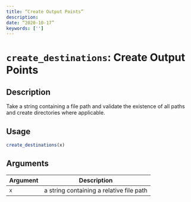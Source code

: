 ```yaml
---
title: “Create Output Points”
description: 
date: “2020-10-17”
keywords: ['']
---
```


# `create_destinations`: Create Output Points

## Description

Take a string containing a file path and validate the existence of all paths
and create directories where applicable.

## Usage

```r
create_destinations(x)
```

## Arguments

| Argument | Description |
| -------- | ----------- |
| `x` | a string containing a relative file path |

